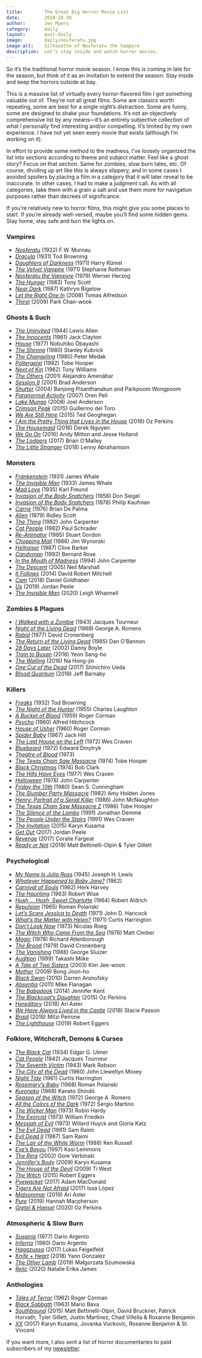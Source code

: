```yaml
---
title:        The Great Big Horror Movie List
date:         2020-10-30
author:       Jen Myers
category:     daily
layout:       post-daily
image:        daily/nosferatu.jpg
image-alt:    Silhouette of Nosferatu the Vampyre
description:  Let's stay inside and watch horror movies.
---
```


So it’s the traditional horror movie season. I know this is coming in late for the season, but think of it as an invitation to extend the season: Stay inside and keep the horrors outside at bay.

<!-- more -->

This is a massive list of virtually every horror-flavored film I got something valuable out of. They’re not all great films. Some are classics worth repeating, some are best for a single night’s distraction. Some are funny, some are designed to shake your foundations. It’s not an objectively comprehensive list by any means—it’s an entirely subjective collection of what I personally find interesting and/or compelling. It’s limited by my own experience. I have not yet seen every movie that exists (although I’m working on it).

In effort to provide some method to the madness, I’ve loosely organized the list into sections according to theme and subject matter. Feel like a ghost story? Focus on that section. Same for zombies, slow burn tales, etc. Of course, dividing up art like this is always slippery, and in some cases I avoided spoilers by placing a film in a category that it will later reveal to be inaccurate. In other cases, I had to make a judgment call. As with all categories, take them with a grain a salt and use them more for navigation purposes rather than decrees of significance.

If you’re relatively new to horror films, this might give you some places to start. If you’re already well-versed, maybe you’ll find some hidden gems. Stay home, stay safe and turn the lights on.

<h3 class="post-subheading">Vampires</h3>

- [_Nosferatu_](https://letterboxd.com/film/nosferatu/) (1922) F.W. Murnau
- [_Dracula_](https://letterboxd.com/film/dracula/) (1931) Tod Browning
- [_Daughters of Darkness_](https://letterboxd.com/film/daughters-of-darkness/) (1971) Harry Kümel
- [_The Velvet Vampire_](https://letterboxd.com/film/the-velvet-vampire/) (1971) Stephanie Rothman
- [_Nosferatu the Vampyre_](https://letterboxd.com/film/nosferatu-the-vampyre/) (1979) Werner Herzog
- [_The Hunger_](https://letterboxd.com/film/the-hunger/) (1983) Tony Scott
- [_Near Dark_](https://letterboxd.com/film/near-dark/) (1987) Kathryn Bigelow
- [_Let the Right One In_](https://letterboxd.com/film/let-the-right-one-in/) (2008) Tomas Alfredson
- [_Thirst_](https://letterboxd.com/film/thirst-2009/) (2009) Park Chan-wook

<h3 class="post-subheading">Ghosts & Such</h3>

- [_The Uninvited_](https://letterboxd.com/film/the-uninvited/) (1944) Lewis Allen
- [_The Innocents_](https://letterboxd.com/film/the-innocents/) (1961) Jack Clayton
- [_House_](https://letterboxd.com/film/house/) (1977) Nobuhiko Ōbayashi
- [_The Shining_](https://letterboxd.com/film/the-shining/) (1980) Stanley Kubrick
- [_The Changeling_](https://letterboxd.com/film/the-changeling/) (1980) Peter Medak
- [_Poltergeist_](https://letterboxd.com/film/poltergeist/) (1982) Tobe Hooper
- [_Next of Kin_](https://letterboxd.com/film/next-of-kin-1982/) (1982) Tony Williams
- [_The Others_](https://letterboxd.com/film/the-others/) (2001) Alejandro Amenábar
- [_Session 9_](https://letterboxd.com/film/session-9/) (2001) Brad Anderson
- [_Shutter_](https://letterboxd.com/film/shutter/) (2004) Banjong Pisanthanakun and Parkpoom Wongpoom
- [_Paranormal Activity_](https://letterboxd.com/film/paranormal-activity/) (2007) Oren Peli
- [_Lake Mungo_](https://letterboxd.com/film/lake-mungo/) (2008) Joel Anderson
- [_Crimson Peak_](https://letterboxd.com/film/crimson-peak/) (2015) Guillermo del Toro
- [_We Are Still Here_](https://letterboxd.com/film/we-are-still-here/) (2015) Ted Geoghegan
- [_I Am the Pretty Thing that Lives in the House_](https://letterboxd.com/film/i-am-the-pretty-thing-that-lives-in-the-house/) (2016) Oz Perkins
- [_The Housemaid_](https://letterboxd.com/film/the-housemaid-2016/) (2016) Derek Nguyen
- [_We Go On_](https://letterboxd.com/film/we-go-on/) (2016) Andy Mitton and Jesse Holland
- [_The Lodgers_](https://letterboxd.com/film/the-lodgers/) (2017) Brian O’Malley
- [_The Little Stranger_](https://letterboxd.com/film/the-little-stranger-2018/) (2018) Lenny Abrahamson

<h3 class="post-subheading">Monsters</h3>

- [_Frankenstein_](https://letterboxd.com/film/frankenstein-1931/) (1931) James Whale
- [_The Invisible Man_](https://letterboxd.com/film/the-invisible-man/) (1933) James Whale
- [_Mad Love_](https://letterboxd.com/film/mad-love/) (1935) Karl Freund
- [_Invasion of the Body Snatchers_](https://letterboxd.com/film/invasion-of-the-body-snatchers/) (1956) Don Siegel
- [_Invasion of the Body Snatchers_](https://letterboxd.com/film/invasion-of-the-body-snatchers-1978/) (1978) Philip Kaufman
- [_Carrie_](https://letterboxd.com/film/carrie-1976/) (1976) Brian De Palma
- [_Alien_](https://letterboxd.com/film/alien/) (1979) Ridley Scott
- [_The Thing_](https://letterboxd.com/film/the-thing/) (1982) John Carpenter
- [_Cat People_](https://letterboxd.com/film/cat-people-1982/) (1982) Paul Schrader
- [_Re-Animator_](https://letterboxd.com/film/re-animator/) (1985) Stuart Gordon
- [_Chopping Mall_](https://letterboxd.com/film/chopping-mall/) (1986) Jim Wynorski
- [_Hellraiser_](https://letterboxd.com/film/hellraiser/) (1987) Clive Barker
- [_Candyman_](https://letterboxd.com/film/candyman/) (1992) Bernard Rose
- [_In the Mouth of Madness_](https://letterboxd.com/film/in-the-mouth-of-madness/) (1994) John Carpenter
- [_The Descent_](https://letterboxd.com/film/the-descent/) (2005) Neil Marshall
- [_It Follows_](https://letterboxd.com/film/it-follows/) (2014) David Robert Mitchell
- [_Cam_](https://letterboxd.com/film/cam/) (2018) Daniel Goldhaber
- [_Us_](https://letterboxd.com/film/us-2019/) (2019) Jordan Peele
- [_The Invisible Man_](https://letterboxd.com/film/the-invisible-man-2020/) (2020) Leigh Whannell

<h3 class="post-subheading">Zombies & Plagues</h3>

- [_I Walked with a Zombie_](https://letterboxd.com/film/i-walked-with-a-zombie/) (1943) Jacques Tourneur
- [_Night of the Living Dead_](https://letterboxd.com/film/night-of-the-living-dead/) (1968) George A. Romero
- [_Rabid_](https://letterboxd.com/film/rabid/) (1977) David Cronenberg
- [_The Return of the Living Dead_](https://letterboxd.com/film/the-return-of-the-living-dead/) (1985) Dan O’Bannon
- [_28 Days Later_](https://letterboxd.com/film/28-days-later/) (2002) Danny Boyle
- [_Train to Busan_](https://letterboxd.com/film/train-to-busan/) (2016) Yeon Sang-ho
- [_The Wailing_](https://letterboxd.com/film/the-wailing/) (2016) Na Hong-jin
- [_One Cut of the Dead_](https://letterboxd.com/film/one-cut-of-the-dead/) (2017) Shinichiro Ueda
- [_Blood Quantum_](https://letterboxd.com/film/blood-quantum/) (2019) Jeff Barnaby

<h3 class="post-subheading">Killers</h3>

- [_Freaks_](https://letterboxd.com/film/freaks/) (1932) Tod Browning
- [_The Night of the Hunter_](https://letterboxd.com/film/the-night-of-the-hunter/) (1955) Charles Laughton
- [_A Bucket of Blood_](https://letterboxd.com/film/a-bucket-of-blood/) (1959) Roger Corman
- [_Psycho_](https://letterboxd.com/film/psycho/) (1960) Alfred Hitchcock
- [_House of Usher_](https://letterboxd.com/film/house-of-usher/) (1960) Roger Corman
- [_Spider Baby_](https://letterboxd.com/film/spider-baby/) (1967) Jack Hill
- [_The Last House on the Left_](https://letterboxd.com/film/the-last-house-on-the-left/) (1972) Wes Craven
- [_Bluebeard_](https://letterboxd.com/film/bluebeard-1972/) (1972) Edward Dmytryk
- [_Theatre of Blood_](https://letterboxd.com/film/theatre-of-blood/) (1973)
- [_The Texas Chain Saw Massacre_](https://letterboxd.com/film/the-texas-chain-saw-massacre/) (1974) Tobe Hooper
- [_Black Christmas_](https://letterboxd.com/film/black-christmas/) (1974) Bob Clark
- [_The Hills Have Eyes_](https://letterboxd.com/film/the-hills-have-eyes/) (1977) Wes Craven
- [_Halloween_](https://letterboxd.com/film/halloween-1978/) (1978) John Carpenter
- [_Friday the 13th_](https://letterboxd.com/film/friday-the-13th/) (1980) Sean S. Cunningham
- [_The Slumber Party Massacre_](https://letterboxd.com/film/the-slumber-party-massacre/) (1982) Amy Holden Jones
- [_Henry: Portrait of a Serial Killer_](https://letterboxd.com/film/henry-portrait-of-a-serial-killer/) (1986) John McNaughton
- [_The Texas Chain Saw Massacre 2_](https://letterboxd.com/film/the-texas-chainsaw-massacre-2/) (1986) Tobe Hooper
- [_The Silence of the Lambs_](https://letterboxd.com/film/the-silence-of-the-lambs/) (1991) Jonathan Demme
- [_The People Under the Stairs_](https://letterboxd.com/film/the-people-under-the-stairs/) (1991) Wes Craven
- [_The Invitation_](https://letterboxd.com/film/red-eye/) (2015) Karyn Kusama
- [_Get Out_](https://letterboxd.com/film/get-out-2017/) (2017) Jordan Peele
- [_Revenge_](https://letterboxd.com/film/revenge-2017-1/) (2017) Coralie Fargeat
- [_Ready or Not_](https://letterboxd.com/film/ready-or-not-2019/) (2019) Matt Bettinelli-Olpin & Tyler Gillett

<h3 class="post-subheading">Psychological</h3>

- [_My Name Is Julia Ross_](https://letterboxd.com/film/my-name-is-julia-ross/) (1945) Joseph H. Lewis
- [_Whatever Happened to Baby Jane?_](https://letterboxd.com/film/what-ever-happened-to-baby-jane/) (1962)
- [_Carnival of Souls_](https://letterboxd.com/film/carnival-of-souls/) (1962) Herk Harvey
- [_The Haunting_](https://letterboxd.com/film/the-haunting/) (1963) Robert Wise
- [_Hush … Hush, Sweet Charlotte_](https://letterboxd.com/film/hush-hush-sweet-charlotte/) (1964) Robert Aldrich
- [_Repulsion_](https://letterboxd.com/film/repulsion/) (1965) Roman Polanski
- [_Let’s Scare Jessica to Death_](https://letterboxd.com/film/lets-scare-jessica-to-death/) (1971) John D. Hancock
- [_What’s the Matter with Helen?_](https://letterboxd.com/film/whats-the-matter-with-helen/) (1971) Curtis Harrington
- [_Don’t Look Now_](https://letterboxd.com/film/dont-look-now/) (1973) Nicolas Roeg
- [_The Witch Who Came From the Sea_](https://letterboxd.com/film/the-witch-who-came-from-the-sea/) (1976) Matt Cimber
- [_Magic_](https://letterboxd.com/film/magic/) (1978) Richard Attenborough
- [_The Brood_](https://letterboxd.com/film/the-brood/) (1979) David Cronenberg
- [_The Vanishing_](https://letterboxd.com/film/the-vanishing/) (1988) George Sluizer
- [_Audition_](https://letterboxd.com/film/audition/) (1999) Takashi Miike
- [_A Tale of Two Sisters_](https://letterboxd.com/film/a-tale-of-two-sisters/) (2003) Kim Jee-woon
- [_Mother_](https://letterboxd.com/film/mother-2009/) (2009) Bong Joon-ho
- [_Black Swan_](https://letterboxd.com/film/black-swan/) (2010) Darren Aronofsky
- [_Absentia_](https://letterboxd.com/film/absentia/) (2011) Mike Flanagan
- [_The Babadook_](https://letterboxd.com/film/the-babadook/) (2014) Jennifer Kent
- [_The Blackcoat’s Daughter_](https://letterboxd.com/film/the-blackcoats-daughter/) (2015) Oz Perkins
- [_Hereditary_](https://letterboxd.com/film/hereditary/) (2018) Ari Aster
- [_We Have Always Lived in the Castle_](https://letterboxd.com/film/we-have-always-lived-in-the-castle/) (2018) Stacie Passon
- [_Braid_](https://letterboxd.com/film/braid-2018/) (2018) Mitzi Peirone
- [_The Lighthouse_](https://letterboxd.com/film/the-lighthouse-2019/) (2019) Robert Eggers

<h3 class="post-subheading">Folklore, Witchcraft, Demons & Curses</h3>

- [_The Black Cat_](https://letterboxd.com/film/the-black-cat/) (1934) Edgar G. Ulmer
- [_Cat People_](https://letterboxd.com/film/cat-people/) (1942) Jacques Tourneur
- [_The Seventh Victim_](https://letterboxd.com/film/the-seventh-victim/) (1943) Mark Robson
- [_The City of the Dead_](https://letterboxd.com/film/the-city-of-the-dead/) (1960) John Llewellyn Moxey
- [_Night Tide_](https://letterboxd.com/film/night-tide/) (1961) Curtis Harrington
- [_Rosemary’s Baby_](https://letterboxd.com/film/rosemarys-baby/) (1968) Roman Polanski
- [_Kuroneko_](https://letterboxd.com/film/kuroneko/) (1968) Kaneto Shindō
- [_Season of the Witch_](https://letterboxd.com/film/hungry-wives/) (1972) George A. Romero
- [_All the Colors of the Dark_](https://letterboxd.com/film/all-the-colors-of-the-dark/) (1972) Sergio Martino
- [_The Wicker Man_](https://letterboxd.com/film/the-wicker-man/) (1973) Robin Hardy
- [_The Exorcist_](https://letterboxd.com/film/the-exorcist/) (1973) William Friedkin
- [_Messiah of Evil_](https://letterboxd.com/film/messiah-of-evil/) (1973) Willard Huyck and Gloria Katz
- [_The Evil Dead_](https://letterboxd.com/film/the-evil-dead/) (1981) Sam Raimi
- [_Evil Dead II_](https://letterboxd.com/film/evil-dead-ii/) (1987) Sam Raimi
- [_The Lair of the White Worm_](https://letterboxd.com/film/the-lair-of-the-white-worm/) (1988) Ken Russell
- [_Eve’s Bayou_](https://letterboxd.com/film/eves-bayou/) (1997) Kasi Lemmons
- [_The Ring_](https://letterboxd.com/film/the-ring-2002/) (2002) Gore Verbinski
- [_Jennifer’s Body_](https://letterboxd.com/film/jennifers-body/) (2009) Karyn Kusama
- [_The House of the Devil_](https://letterboxd.com/film/the-house-of-the-devil/) (2009) Ti West
- [_The Witch_](https://letterboxd.com/film/the-witch-2015/) (2015) Robert Eggers
- [_Pyewacket_](https://letterboxd.com/film/pyewacket/) (2017) Adam MacDonald
- [_Tigers Are Not Afraid_](https://letterboxd.com/film/tigers-are-not-afraid/) (2017) Issa López
- [_Midsommar_](https://letterboxd.com/film/midsommar/) (2019) Ari Aster
- [_Pure_](https://letterboxd.com/film/pure-2019/) (2019) Hannah Macpherson
- [_Gretel & Hansel_](https://letterboxd.com/film/gretel-hansel/) (2020) Oz Perkins

<h3 class="post-subheading">Atmospheric & Slow Burn</h3>

- [_Suspiria_](https://letterboxd.com/film/suspiria/) (1977) Dario Argento
- [_Inferno_](https://letterboxd.com/film/inferno-1980/) (1980) Dario Argento
- [_Hagazussa_](https://letterboxd.com/film/hagazussa/) (2017) Lukas Feigelfeld
- [_Knife + Heart_](https://letterboxd.com/film/knife-heart/) (2018) Yann Gonzalez
- [_The Other Lamb_](https://letterboxd.com/film/the-other-lamb/) (2019) Małgorzata Szumowska
- [_Relic_](https://letterboxd.com/film/relic/) (2020) Natalie Erika James

<h3 class="post-subheading">Anthologies</h3>

- [_Tales of Terror_](https://letterboxd.com/film/tales-of-terror/) (1962) Roger Corman
- [_Black Sabbath_](https://letterboxd.com/film/black-sabbath/) (1963) Mario Bava
- [_Southbound_](https://letterboxd.com/film/southbound-2015/) (2015) Matt Bettinelli-Olpin, David Bruckner, Patrick Horvath, Tyler Gillett, Justin Martinez, Chad Villella & Roxanne Benjamin
- [_XX_](https://letterboxd.com/film/xx/) (2017) Karyn Kusama, Jovanka Vuckovic, Roxanne Benjamin & St. Vincent

If you want more, I also sent a list of horror documentaries to paid subscribers of my [newsletter](https://jenmyers.substack.com/).
